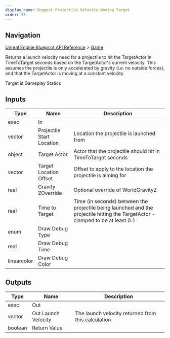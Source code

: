 ```yaml
---
display_name: Suggest Projectile Velocity Moving Target
order: 55
---
```

## Navigation

[Unreal Engine Blueprint API Reference](https://dev.epicgames.com/documentation/en-us/unreal-engine/BlueprintAPI) > [Game](https://dev.epicgames.com/documentation/en-us/unreal-engine/BlueprintAPI/Game)

Returns a launch velocity need for a projectile to hit the TargetActor in TimeToTarget seconds based on the TargetActor's current velocity.
This assumes the projectile is only accelerated by gravity (i.e. no outside forces), and that the TargetActor is moving at a constant velocity.

Target is Gameplay Statics

## Inputs

| Type | Name | Description |
| --- | --- | --- |
| exec | In |  |
| vector | Projectile Start Location | Location the projectile is launched from |
| object | Target Actor | Actor that the projectile should hit in TimeToTarget seconds |
| vector | Target Location Offset | Offset to apply to the location the projectile is aiming for |
| real | Gravity ZOverride | Optional override of WorldGravityZ |
| real | Time to Target | Time (in seconds) between the projectile being launched and the projectile hitting the TargetActor - clamped to be at least 0.1 |
| enum | Draw Debug Type |  |
| real | Draw Debug Time |  |
| linearcolor | Draw Debug Color |  |

## Outputs

| Type | Name | Description |
| --- | --- | --- |
| exec | Out |  |
| vector | Out Launch Velocity | The launch velocity returned from this calculation |
| boolean | Return Value |  |
